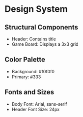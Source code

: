 # Design System

## Structural Components

- Header: Contains title
- Game Board: Displays a 3x3 grid 

## Color Palette

- Background: #f0f0f0
- Primary: #333

## Fonts and Sizes

- Body Font: Arial, sans-serif
- Header Font Size: 24px

